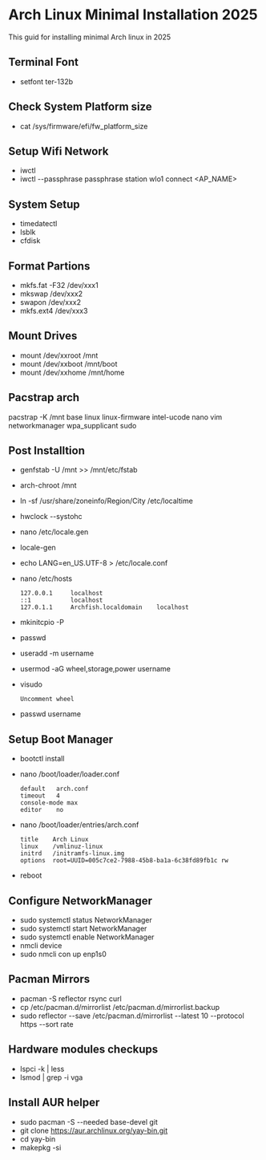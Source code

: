 # Arch Linux Minimal Installation 2025

This guid for installing minimal Arch linux in 2025

## Terminal Font

- setfont ter-132b

## Check System Platform size

- cat /sys/firmware/efi/fw_platform_size

## Setup Wifi Network

- iwctl
- iwctl --passphrase passphrase station wlo1 connect <AP_NAME>

## System Setup

- timedatectl
- lsblk
- cfdisk

## Format Partions

- mkfs.fat -F32 /dev/xxx1
- mkswap /dev/xxx2
- swapon /dev/xxx2
- mkfs.ext4 /dev/xxx3

## Mount Drives

- mount /dev/xxroot /mnt
- mount /dev/xxboot /mnt/boot
- mount /dev/xxhome /mnt/home

## Pacstrap arch

pacstrap -K /mnt base linux linux-firmware intel-ucode nano vim networkmanager wpa_supplicant sudo

## Post Installtion

- genfstab -U /mnt >> /mnt/etc/fstab
- arch-chroot /mnt
- ln -sf /usr/share/zoneinfo/Region/City /etc/localtime
- hwclock --systohc
- nano /etc/locale.gen
- locale-gen
- echo LANG=en_US.UTF-8 > /etc/locale.conf

- nano /etc/hosts
    ```
    127.0.0.1     localhost
    ::1           localhost
    127.0.1.1     Archfish.localdomain    localhost
    ```

- mkinitcpio -P
- passwd
- useradd -m username
- usermod -aG wheel,storage,power username
- visudo
    ```
    Uncomment wheel
    ```
- passwd username

## Setup Boot Manager

- bootctl install
- nano /boot/loader/loader.conf
    ```
    default   arch.conf
    timeout   4
    console-mode max
    editor    no
    ```
- nano /boot/loader/entries/arch.conf
    ```
    title    Arch Linux
    linux    /vmlinuz-linux
    initrd   /initramfs-linux.img
    options  root=UUID=005c7ce2-7988-45b8-ba1a-6c38fd89fb1c rw
    ```

- reboot

## Configure NetworkManager

- sudo systemctl status NetworkManager
- sudo systemctl start NetworkManager
- sudo systemctl enable NetworkManager
- nmcli device
- sudo nmcli con up enp1s0

## Pacman Mirrors
- pacman -S reflector rsync curl
- cp /etc/pacman.d/mirrorlist /etc/pacman.d/mirrorlist.backup
- sudo reflector --save /etc/pacman.d/mirrorlist --latest 10 --protocol https --sort rate

## Hardware modules checkups
- lspci -k | less
- lsmod | grep -i vga

## Install AUR helper
- sudo pacman -S --needed base-devel git
- git clone https://aur.archlinux.org/yay-bin.git
- cd yay-bin
- makepkg -si